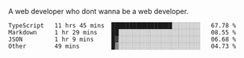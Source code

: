 A web developer who dont wanna be a web developer.

<!--START_SECTION:waka-->

```text
TypeScript   11 hrs 45 mins  █████████████████░░░░░░░░   67.78 %
Markdown     1 hr 29 mins    ██░░░░░░░░░░░░░░░░░░░░░░░   08.55 %
JSON         1 hr 9 mins     █▓░░░░░░░░░░░░░░░░░░░░░░░   06.68 %
Other        49 mins         █▒░░░░░░░░░░░░░░░░░░░░░░░   04.73 %
```

<!--END_SECTION:waka-->
